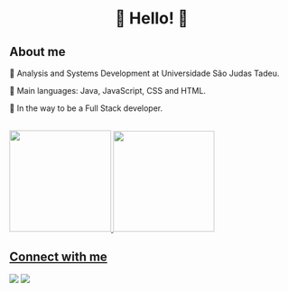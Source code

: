 <h1 align="center">🌸 Hello! 🌸</h1>

<h2 align="left">About me </h2>
<p>🌸  Analysis and Systems Development at Universidade São Judas Tadeu.</p>
<p>🌸  Main languages: Java, JavaScript, CSS and HTML. </p>
<p>🌸  In the way to be a Full Stack developer.</p>
<br>

<div >
  <a href="https://github.com/Z0catelli">
  <img height="180em" src="https://github-readme-stats.vercel.app/api?username=Z0catelli&theme=omni&show_icons=true"/>
  <img height="179em" src="https://github-readme-stats.vercel.app/api/top-langs/?username=Z0catelli&layout=compact&langs_count=7&theme=omni"/>
</div>

<h2 align="left">Connect with me</h2>

 <div>
  <a href = "mailto:gabrielazge@gmail.com"><img src="https://img.shields.io/badge/-Gmail-red?style=for-the-badge&logo=gmail&logoColor=white" target="_blank"></a>
  <a href="https://www.linkedin.com/in/gabrielazocatelli/" target="_blank"><img src="https://img.shields.io/badge/-LinkedIn-%230077B5?style=for-the-badge&logo=linkedin&logoColor=white" target="_blank"></a> 
  </div>
